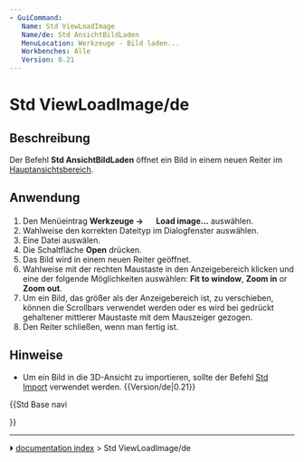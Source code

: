 ```yaml
---
- GuiCommand:
   Name: Std ViewLoadImage
   Name/de: Std AnsichtBildLaden
   MenuLocation: Werkzeuge - Bild laden...
   Workbenches: Alle
   Version: 0.21
---
```


# Std ViewLoadImage/de



## Beschreibung

Der Befehl **Std AnsichtBildLaden** öffnet ein Bild in einem neuen Reiter im [Hauptansichtsbereich](Main_view_area/de.md).



## Anwendung

1.  Den Menüeintrag **Werkzeuge → <img src="images/Std_ViewLoadImage.svg" width=16px> Load image...** auswählen.
2.  Wahlweise den korrekten Dateityp im Dialogfenster auswählen.
3.  Eine Datei auswälen.
4.  Die Schaltfläche **Open** drücken.
5.  Das Bild wird in einem neuen Reiter geöffnet.
6.  Wahlweise mit der rechten Maustaste in den Anzeigebereich klicken und eine der folgende Möglichkeiten auswählen: **Fit to window**, **Zoom in** or **Zoom out**.
7.  Um ein Bild, das größer als der Anzeigebereich ist, zu verschieben, können die Scrollbars verwendet werden oder es wird bei gedrückt gehaltener mittlerer Maustaste mit dem Mauszeiger gezogen.
8.  Den Reiter schließen, wenn man fertig ist.



## Hinweise

-   Um ein Bild in die 3D-Ansicht zu importieren, sollte der Befehl [Std Import](Std_Import/de.md) verwendet werden. {{Version/de|0.21}}





{{Std Base navi

}}



---
⏵ [documentation index](../README.md) > Std ViewLoadImage/de
